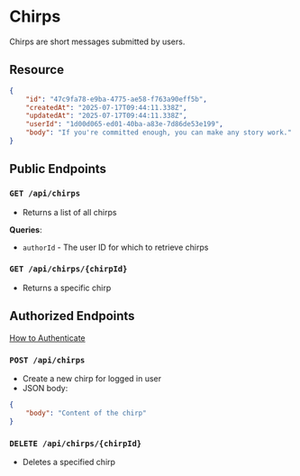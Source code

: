 # Chirps

Chirps are short messages submitted by users.

## Resource
```JSON
{
    "id": "47c9fa78-e9ba-4775-ae58-f763a90eff5b",
    "createdAt": "2025-07-17T09:44:11.338Z",
    "updatedAt": "2025-07-17T09:44:11.338Z",
    "userId": "1d00d065-ed01-40ba-a83e-7d86de53e199",
    "body": "If you're committed enough, you can make any story work."
}
```

## Public Endpoints

### `GET /api/chirps`

- Returns a list of all chirps

**Queries**:

- `authorId` - The user ID for which to retrieve chirps

### `GET /api/chirps/{chirpId}`

- Returns a specific chirp

## Authorized Endpoints

[How to Authenticate](./authentication.md)

### `POST /api/chirps`

- Create a new chirp for logged in user
- JSON body:

```JSON
{
	"body": "Content of the chirp"
}
```

### `DELETE /api/chirps/{chirpId}`

- Deletes a specified chirp
